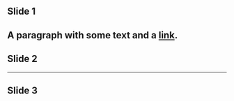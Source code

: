 ## Slide 1
A paragraph with some text and a [link](https://iocanel.com).
---

## Slide 2
---

## Slide 3
